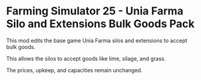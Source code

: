 # Farming Simulator 25 - Unia Farma Silo and Extensions Bulk Goods Pack

This mod edits the base game Unia Farma silos and extensions to accept bulk goods.

This allows the silos to accept goods like lime, silage, and grass.

The prices, upkeep, and capacities remain unchanged.
